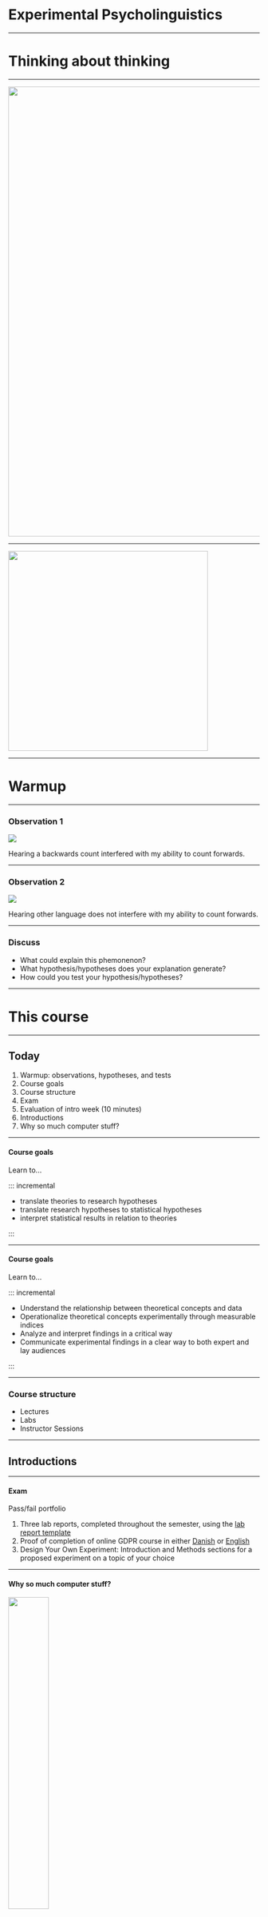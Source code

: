 # Experimental Psycholinguistics


---

# Thinking about thinking



---


<img src="https://uploads6.wikiart.org/images/edward-hopper/gas.jpg!Large.jpg" width="900"/>

---

<img src="https://upload.wikimedia.org/wikipedia/commons/thumb/f/fa/Moby-Dick_%281851%29_US_edition.djvu/page33-1024px-Moby-Dick_%281851%29_US_edition.djvu.jpg" width="400"/>

---


# Warmup

---

### Observation 1


<img src="https://cdn.imgbin.com/1/8/14/imgbin-powerlifting-3ZUAsdgLH9dpFTdUx7dbeGEkH.jpg">

Hearing a backwards count interfered with my ability to count forwards.

---

### Observation 2


<img src="https://cdn.imgbin.com/1/8/14/imgbin-powerlifting-3ZUAsdgLH9dpFTdUx7dbeGEkH.jpg">

Hearing other language does not interfere with my ability to count forwards.

---

### Discuss

- What could explain this phemonenon?
- What hypothesis/hypotheses does your explanation generate?
- How could you test your hypothesis/hypotheses?

---



# This course

----------------------------------------


## Today

1. Warmup: observations, hypotheses, and tests
2. Course goals
3. Course structure
4. Exam
5. Evaluation of intro week (10 minutes)
6. Introductions
7. Why so much computer stuff?

---

#### Course goals 

Learn to...

::: incremental

- translate theories to research hypotheses
- translate research hypotheses to statistical hypotheses
- interpret statistical results in relation to theories

:::

---

#### Course goals 

Learn to...

::: incremental

- Understand the relationship between theoretical concepts and data
- Operationalize theoretical concepts experimentally through measurable indices
- Analyze and interpret findings in a critical way
- Communicate experimental findings in a clear way to both expert and lay audiences

:::


---

### Course structure

- Lectures
- Labs
- Instructor Sessions

---

## Introductions

---

#### Exam

Pass/fail portfolio

1. Three lab reports, completed throughout  the semester, using the <a href="https://github.com/ethanweed/ExPsyLing/raw/master/2021/Resources/Experimental%20Report%20Template.doc" target="_blank">lab report template</a>
2. Proof of completion of online GDPR course in either <a href="https://brightspace.au.dk/d2l/le/discovery/view/course/27011" target="_blank">Danish</a> or <a href="https://brightspace.au.dk/d2l/le/discovery/view/course/30198" target="_blank">English</a>
3. Design Your Own Experiment: Introduction and Methods sections for a proposed experiment on a topic of your choice

---

#### Why so much computer stuff?



<img src="https://clipground.com/images/computer-help-clipart-5.jpg" width="40%">

---


#### Humanities Computing


<img src="https://github.com/ethanweed/ExPsyLing/blob/master/2022/Resources/HumanitiesComputing.png?raw=true" width="600"/>


---

> "computing belongs within the humanities because it accords  with their central project: to help scholars ask better questions."

\- McCarty(2003)

---

#### Concordance of the Bible

<img src="https://upload.wikimedia.org/wikipedia/commons/7/77/Excerpt_from_%22A_complete_concordance_to_the_Holy_Scriptures%22_by_Alexander_Cruden.png" width="60%">

"commonplace physical devices for manipulating knowledge" \-McCarty(2003)

---

#### Concordance of the Bible

The first concordance of the Latin Bible was completed in 1230, and is said to have been written by 500 Dominican munks.

---

The first concordance of the Hebrew Bible was written by a single person, Rabbi Mordecai Nathan, and was completed in 1448 after 10 years of work.

---

It took me 10 minutes to find every occurrence of "this world" in the King James bible:

```
bigrams = []
for i, val in enumerate(text2):
    if val == "world":
        if text2[i-1] == "this":
            bigrams.append(str(' '.join(text2[i-5:i+5])))
```

---

Here are they are:

```
['for the children of this world are in their generation',
 'them, the children of this world marry, and are given',
 'hateth his life in this world shall keep it unto',
 'shall the prince of this world be cast out. ',
 'should depart out of this world unto the father, having',
 'for the prince of this world cometh, and hath nothing',
 'because the prince of this world is judged.  16:12',
 'of the princes of this world knew: for had they',
 'for the wisdom of this world is foolishness with god.',
 'for the fashion of this world passeth away.  7:32',
 'whom the god of this world hath blinded the minds',
 'chosen the poor of this world rich in faith, and',
 'saying, the kingdoms of this world are become the kingdoms']
 ```

---

#### Interesting comparisons

```
['for the children of this world are in their generation',
 'them, the children of this world marry, and are given',
 'hateth his life in this world shall keep it unto',
 'shall the prince of this world be cast out. ',
 'should depart out of this world unto the father, having',
 'for the prince of this world cometh, and hath nothing',
 'because the prince of this world is judged.  16:12',
 'of the princes of this world knew: for had they',
 'for the wisdom of this world is foolishness with god.',
 'for the fashion of this world passeth away.  7:32',
 'whom the god of this world hath blinded the minds',
 'chosen the poor of this world rich in faith, and',
 'saying, the kingdoms of this world are become the kingdoms']
 ```

<img src="https://upload.wikimedia.org/wikipedia/commons/7/77/Excerpt_from_%22A_complete_concordance_to_the_Holy_Scriptures%22_by_Alexander_Cruden.png" width="40%">


---

#### Algorithmic thinking: find musical phrases

![](Images/MusicalPatterns.png)

---

#### Algorithmic thinking leads to [ontological](https://en.wikipedia.org/wiki/Ontology) thinking

>"the interest lies in the questions raised by such algorithmic thinking, especially by the inevitable mismatch between any algorithm and data of the sort normal to the humanities. This mismatch forces ontological questions that lead back to one or more fundamental problems in the discipline of origin and may at the same time illuminate basic methodological issues relevant beyond it."

---

#### Metalinguistic thinking: tagging utterances with XML

html:
```
I study at <a href="https://www.au.dk">Aarhus Universitet</a>.

```

xml (source: http://www.talkbank.org)
```
  <u who="MOT" uID="u25">
    <w>what</w>
    <w>are</w>
    <w>these</w>
    <t type="q"></t>

    <a type="coding">$LAN:E $ADD:CHI</a>
  </u>

```

---


#### Metalinguistic thinking leads to clear thinking

>"deep encoding is very laborious, and it is precisely the kind of task in which the full range of scholarly abilities are required. It thus demonstrates that encoding can itself be a form of rather than preparation for scholarship. This new form is shaped by the two imperatives of computational tractability, namely **total explicitness** and **absolute consistency.**"

---

#### Representational thinking: visualizing authorial voice


<img src="Images/AuthorshipAnalysis2.png" alt="" width="600">

---

#### Representational thinking: visualizing authorial voice


<img src="Images/AuthorshipAnalysis.png" alt="" width="600">

---

#### Representational thinking leads to new insights

>"... arranging, formatting, or otherwise transforming the appearance of data \[leading to] what Arnheim has called 'visual thinking'"

---

Computers are tools that encourage:

1. Algorithmic thinking  
2. Metalinguistic thinking  
3. Representational thinking  

---



---

# References

---

## References




<font size="2">     

Burrows, J., & Craig, H. (2001). Lucy Hutchinson and the authorship of two seventeenth-century poems: a computational approach. _The Seventeenth Century_, _16_(2), 259-282.

Cambouropoulos, E., Crawford, T., & Iliopoulos, C. S. (2001). Pattern processing in melodic sequences: Challenges, caveats and prospects. _Computers and the Humanities_, _35_(1), 9-21.

McCarty, W. (2003). Humanities computing. _Encyclopedia of library and information science_, _2_, 1224.

Paradis, J., Nicoladis, E., & Genesee, F. (2000) Early emergence of structural constraints on code-mixing: Evidence from French-English bilingual children. Bilingualism: Language and Cognition, 3: 245-261.



<div id = "refs">




<em>IMAGES:</em>

[Edward Hopper (1940) "Gas"](https://www.wikiart.org/en/edward-hopper/gas)

[Herman Melville (1851) "Moby Dick, or, The Whale"](https://upload.wikimedia.org/wikipedia/commons/thumb/f/fa/Moby-Dick_%281851%29_US_edition.djvu/page33-1024px-Moby-Dick_%281851%29_US_edition.djvu.jpg)

</div>